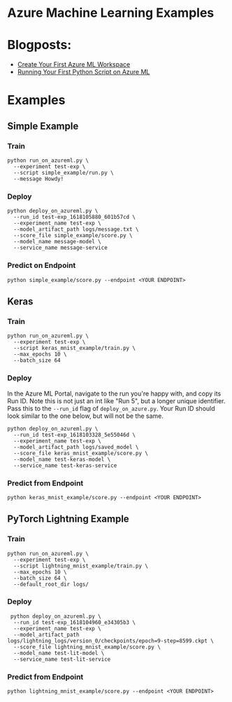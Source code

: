 # Azure Machine Learning Examples


# Blogposts:

  - [Create Your First Azure ML Workspace](https://nateraw.com/2021/04/azureml-create/)
  - [Running Your First Python Script on Azure ML](https://nateraw.com/2021/04/azureml-basic/)


# Examples

## Simple Example

### Train

```
python run_on_azureml.py \
  --experiment test-exp \
  --script simple_example/run.py \
  --message Howdy!
```

### Deploy

```
python deploy_on_azureml.py \
  --run_id test-exp_1618105880_601b57cd \
  --experiment_name test-exp \
  --model_artifact_path logs/message.txt \
  --score_file simple_example/score.py \
  --model_name message-model \
  --service_name message-service
```

### Predict on Endpoint

```
python simple_example/score.py --endpoint <YOUR ENDPOINT>
```

## Keras

### Train

```
python run_on_azureml.py \
  --experiment test-exp \
  --script keras_mnist_example/train.py \
  --max_epochs 10 \
  --batch_size 64
```

### Deploy

In the Azure ML Portal, navigate to the run you're happy with, and copy its Run ID. Note this is not just an int like "Run 5", but a longer unique identifier. Pass this to the `--run_id` flag of `deploy_on_azure.py`. Your Run ID should look similar to the one below, but will not be the same.


```
python deploy_on_azureml.py \
  --run_id test-exp_1618103328_5e55046d \
  --experiment_name test-exp \
  --model_artifact_path logs/saved_model \
  --score_file keras_mnist_example/score.py \
  --model_name test-keras-model \
  --service_name test-keras-service
```

### Predict from Endpoint

```
python keras_mnist_example/score.py --endpoint <YOUR ENDPOINT>
```


## PyTorch Lightning Example

### Train

```
python run_on_azureml.py \
  --experiment test-exp \
  --script lightning_mnist_example/train.py \
  --max_epochs 10 \
  --batch_size 64 \
  --default_root_dir logs/
```

### Deploy

```
 python deploy_on_azureml.py \
  --run_id test-exp_1618104960_e34305b3 \
  --experiment_name test-exp \
  --model_artifact_path logs/lightning_logs/version_0/checkpoints/epoch=9-step=8599.ckpt \
  --score_file lightning_mnist_example/score.py \
  --model_name test-lit-model \
  --service_name test-lit-service
```

### Predict from Endpoint

```
python lightning_mnist_example/score.py --endpoint <YOUR ENDPOINT>
```
